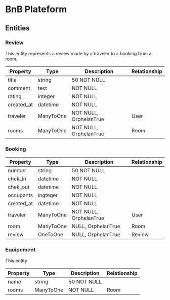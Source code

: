 # BnB Plateform

## Entities

### Review
This entity represents a review made by a traveler to a booking from a room.

| Property   | Type      | Description                | Relationship |
| ---------- | --------  | -------------------------- | ------------ |
| title      | string    | 50 NOT NULL                |              |
| comment    | text      | NOT NULL                   |              |
| rating     | integer   | NOT NULL                   |              |
| created_at | datetime  | NOT NULL                   |              |
| traveler   | ManyToOne | NOT NULL, OrphelanTrue     | User         |
| rooms      | ManyToOne | NOT NULL, OrphelanTrue     | Room         |

### Booking

| Property    | Type      | Description             | Relationship |
| ----------- | --------  | ------------------------| ------------ |
| number      | string    | 50 NOT NULL             |              |
| chek_in     | datetime  | NOT NULL                |              |
| chek_out    | datetime  | NOT NULL                |              |
| occupants   | ingteger  | NOT NULL                |              |
| created_at  | datetime  | NOT NULL                |              |
| traveler    | ManyToOne | NOT NULL, OrphelanTrue  |User          |
| room        | ManyToOne | NULL, OrphelanTrue      |Room          |
| review      | OneToOne  | NULL, OrphelanTrue      |Review        |

### Equipement
This entity 

| Property  | Type      | Description   | Relationship |
| ----------| --------- | --------------| ------------ |
| name      | string    | 50 NOT NULL   |              |
| rooms     | ManyToOne | NOT NULL      | Room         |